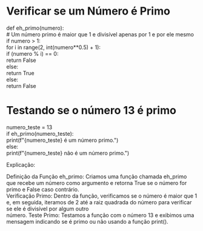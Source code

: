 # Verificar se um Número é Primo

def eh_primo(numero): <br>
    # Um número primo é maior que 1 e divisível apenas por 1 e por ele mesmo<br>
    if numero > 1:<br>
        for i in range(2, int(numero**0.5) + 1):<br>
            if (numero % i) == 0:<br>
                return False<br>
        else:<br>
            return True<br>
    else:<br>
        return False<br>

# Testando se o número 13 é primo<br>
numero_teste = 13<br>
if eh_primo(numero_teste):<br>
    print(f"{numero_teste} é um número primo.")<br>
else:<br>
    print(f"{numero_teste} não é um número primo.")<br>

Explicação:<br>

Definição da Função eh_primo: Criamos uma função chamada eh_primo que recebe um número como argumento e retorna True se o número for primo e False caso contrário.<br>
Verificação Primo: Dentro da função, verificamos se o número é maior que 1 e, em seguida, iteramos de 2 até a raiz quadrada do número para verificar se ele é divisível por algum outro<br> número.
Teste Primo: Testamos a função com o número 13 e exibimos uma mensagem indicando se é primo ou não usando a função print().
